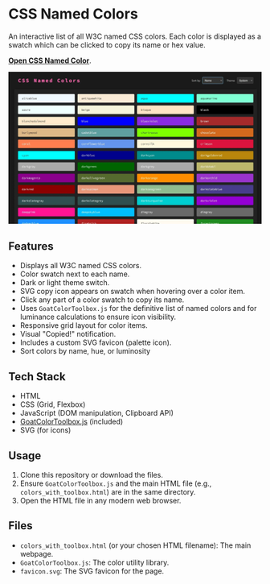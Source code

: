 # CSS Named Colors

An interactive list of all W3C named CSS colors. Each color is displayed as a swatch which can be clicked to copy its name or hex value.

**[Open CSS Named Color](https://dcog989.github.io/CSS-Named-Colors/)**.

![CSS Named Colors Screenshot](images/screen-1.webp)

## Features

- Displays all W3C named CSS colors.
- Color swatch next to each name.
- Dark or light theme switch.
- SVG copy icon appears on swatch when hovering over a color item.
- Click any part of a color swatch to copy its name.
- Uses `GoatColorToolbox.js` for the definitive list of named colors and for luminance calculations to ensure icon visibility.
- Responsive grid layout for color items.
- Visual "Copied!" notification.
- Includes a custom SVG favicon (palette icon).
- Sort colors by name, hue, or luminosity

## Tech Stack

- HTML
- CSS (Grid, Flexbox)
- JavaScript (DOM manipulation, Clipboard API)
- [GoatColorToolbox.js](js/GoatColorToolbox.js) (included)
- SVG (for icons)

## Usage

1. Clone this repository or download the files.
2. Ensure `GoatColorToolbox.js` and the main HTML file (e.g., `colors_with_toolbox.html`) are in the same directory.
3. Open the HTML file in any modern web browser.

## Files

- `colors_with_toolbox.html` (or your chosen HTML filename): The main webpage.
- `GoatColorToolbox.js`: The color utility library.
- `favicon.svg`: The SVG favicon for the page.
